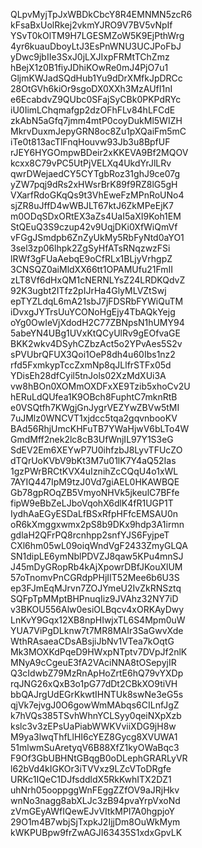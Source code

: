 QLpvMyjTpJxWBDkCbcY8R4EMNMN5zcR6
kFsaBxUolRkej2vkmYJRO9V7BV5vNpIf
YSvT0kOlTM9H7LGESMZoW5K9EjPthWrg
4yr6kuauDboyLtJ3EsPnWNU3UCJPoFbJ
yDwc9jbIIe3SxJ0jLXJIxpFRMtTChZmz
hBejX1z0B1fiyJDhiKOwRe0mJ4PjO7u1
GljmKWJadSQdHub1Yu9dDrXMfkJpDRCc
28OtGVh6kiOr9sgoDX0XXh3MzAUfI1nI
e6EcabdvZ9QUbc0SFajSyCBk0PKPdRYc
iU0IimLChqmafgp2dzOFhFLv84hLFCdE
zkAbN5aGfq7jmm4mtP0coyDukMl5WIZH
MkrvDuxmJepyGRN8oc8Zu1pXQaiFm5mC
iTe0t813acTlFnqHouvw93Jb3u8BpfUF
rJEY6HYGOmpwBDeir2xKKEVA9Bf2MQOV
kcxx8C79vPC5UtPjVELXq4UkdYrJlLRv
qwrDWejaedCY5CYTgbRoz31ghJ9ce07g
yZW7pqj9dRs2xHWsrBrK89f9RZ8lG5gH
VXarfRdoGKqQs9t3VhEweFzMPnRoUNo4
sjZR8uJffD4wWBJLT67ktJ6ZkMPeEjK7
m0ODqSDxORtEX3aZs4UaI5aXI9Koh1EM
StQEuQ3S9czup42v9UqjDKi0XfWiQmVf
vFGgJSmdpb6ZnZyUkMy5RbFyNtd0aYO1
3sel3zp06lhpk2ZgSyHfATsRNqzwzFSi
lRWf3gFUaAebqE9oCfRLx1BLjyVrhgpZ
3CNSQZ0aiMldXX66tt1OPAMUfu21FmII
zLT8Vf6dHxQM1cNERNLYsZ24LRDKQdvZ
92K3ugbt2ITfz2pIJrHa4GlyMLVZtSwj
epTYZLdqL6mA21sbJ7jFDSRbFYWiQuTM
iDvxgJYTrsUuYCONoHgEjy4TbAQkYejg
oYg0OwIeVjXdodH2C77ZBNpsN1hUMY94
5abeYN4UBg1UVxKtQCyUlRv9gEOfvaGE
BKK2wkv4DSyhCZbzAct5o2YPvAes5S2v
sPVUbrQFUX3Qoi1OeP8dh4u60Ibs1nz2
rfd5FxmkypTccZxmNp8qJLlfrSTFx05d
YDisEh28dfCyil5tnJols02XzMdXUi3A
vw8hBOn0XOMmOXDFxXE9Tzib5xhoCv2U
hERuLdQUfea1K9OBch8FuphtC7mknRtB
e0VSQtfh7KWgjGnJygrVEZYwZBVw5tMI
7uJMlz0WNCVT1xjdcc5tqa2gqvnbooKV
BAd56RhjUmcKHFuTB7YWaHjwV6bLTo4W
GmdMff2nek2lc8cB3UfWnjIL97Y1S3eG
SdEV2Em6XEYwP7U0ihfzbJ8LyvTFUcZO
dTQrUoKVbV9bKt3M7u01lK7Y4aQ52Ias
1gzPWrBRCtKVX4uIznihZcCQqU4o1xWL
7AYIQ447IpM9tzJ0Vd7giAEL0HKAWBQE
Gb78gpROqZB5VmyoNHVk5jkeulC7BFfe
fipW9eBbZeLJboVqohX6dlK4fR1UGP1T
IydhAaEGyESDaLfBSxRfpHFfcEMSAU0n
oR6kXmggxwmx2pS8b9DKx9hdp3A1irmn
gdlaH2QFrPQ8rcnhpp2snfYJS6FyjpeT
CXl6hm05wL09oiqWndVgF2433ZmyGLQA
SN1dipLE6ymNblPDVZJ8qaw5KPu4mnSJ
J45mDyGRopRb4kAjXpowrDBfJKouXlUM
57oTnomvPnCGRdpPHjIIT52Mee6b6U3S
ep3FJmEqMJrvn7ZOJYmeU2IvZkRNSztq
SQFpTpMMptBHPnuqIiz9JVAhz32NY7iD
v3BKOU556Alw0esiOLBqcv4xORKAyDwy
LnKvY9Gqx12XB8npHIwjxTL6S4Mpm0uW
YUA7ViPgDLknw7t7MR8MAIr3SaGwvXde
WthRAsaeaCDsABsjiJbNv1VTea7kOqtG
Mk3MOXKdPqeD9HWxpNTptv7DVpJf2nlK
MNyA9cCgeuE3fA2VAciNNA8tOSepyjIR
Q3cIdwbZ79MzRnApHoZrtE6hQ79vYXDp
rqJNG26xQxB3o1pG77dDt2CBkXO9tiVH
bbQAJrgUdEGrKkwtIHNTUk8swNe3eG5s
qjVk7ejvgJ0O6gowWmMAbqs6CILnfJgZ
k7hVQs385TSvhWhnYCLSyy0qeiNXpXzb
kslc3v3zEPsUaPiabWWKVviiXDG9jH8w
M9ya3lwqThfLlHI6cYEZ8Gycg8XVUWA1
51mlwmSuAretyqV6B88XfZ1kyOWaBqc3
F9Of3GbUBHNtGBqgB0oDLephGRARLyVR
l62bVd4kIGKOr3iTVVxz9LZcVToDRgfe
URKc1IQeC1DJfsddldX5RkKwhITX2DZ1
uhNrh05ooppggWnFEggZZfOV9aJRjHkv
wnNo3nagg8abXLJc3zB94pvaYrpVxoNd
zVmGEyAWfIQewEJvVItkMPI7A0hgpjoY
29O1m4B7wbjSjTxpkJ2IjjDm8OuWkMym
kWKPUBpw9frZwAGJI63435S1xdxGpvLK
